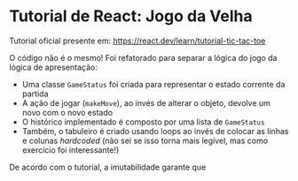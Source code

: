 # Tutorial de React: Jogo da Velha

Tutorial oficial presente em: https://react.dev/learn/tutorial-tic-tac-toe

O código não é o mesmo! Foi refatorado para separar a lógica do jogo da lógica de apresentação:
* Uma classe `GameStatus` foi criada para representar o estado corrente da partida
* A ação de jogar (`makeMove`), ao invés de alterar o objeto, devolve um novo com o novo estado
* O histórico implementado é composto por uma lista de `GameStatus`
* Também, o tabuleiro é criado usando loops ao invés de colocar as linhas e colunas _hardcoded_ (não sei se isso torna mais legível, mas como exercício foi interessante!)

De acordo com o tutorial, a imutabilidade garante que 